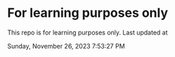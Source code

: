 # For learning purposes only
This repo is for learning purposes only.
Last updated at

Sunday, November 26, 2023 7:53:27 PM

